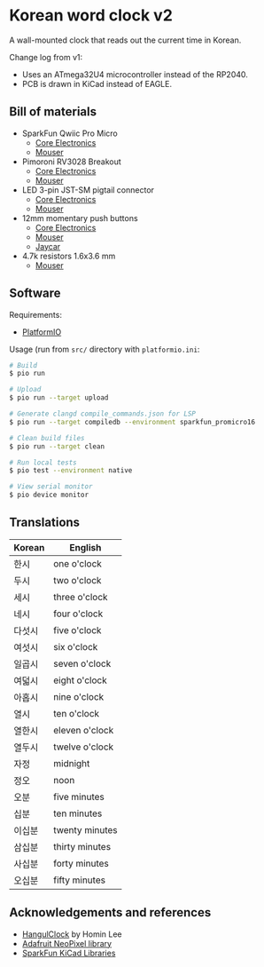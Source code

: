 # Korean word clock v2
A wall-mounted clock that reads out the current time in Korean.

Change log from v1:
- Uses an ATmega32U4 microcontroller instead of the RP2040. 
- PCB is drawn in KiCad instead of EAGLE.

## Bill of materials
* SparkFun Qwiic Pro Micro
    * [Core Electronics](https://core-electronics.com.au/sparkfun-qwiic-pro-micro-usb-c-atmega32u4.html)
    * [Mouser](https://au.mouser.com/ProductDetail/SparkFun/DEV-15795?qs=vHuUswq2%252BszUNhUhTg0rsg%3D%3D)
* Pimoroni RV3028 Breakout
    * [Core Electronics](https://core-electronics.com.au/pimoroni-rv3028-real-time-clock-rtc-breakout.html)
    * [Mouser](https://au.mouser.com/ProductDetail/Pimoroni/PIM449?qs=GedFDFLaBXE4W0MVwPUjCA%3D%3D)
* LED 3-pin JST-SM pigtail connector
    * [Core Electronics](https://core-electronics.com.au/led-strip-pigtail-connector-3-pin.html)
    * [Mouser](https://au.mouser.com/ProductDetail/Adafruit/1663?qs=GURawfaeGuBbzkAfeSrhnA%3D%3D)
* 12mm momentary push buttons
    * [Core Electronics](https://core-electronics.com.au/momentary-push-button-switch-12mm-square.html)
    * [Mouser](https://au.mouser.com/ProductDetail/SparkFun/COM-09190?qs=WyAARYrbSnYmfgv9mXV0oQ%3D%3D)
    * [Jaycar](https://www.jaycar.com.au/spst-pcb-mount-tactile-switch-round/p/SP0609)
* 4.7k resistors 1.6x3.6 mm
    * [Mouser](https://au.mouser.com/ProductDetail/YAGEO/MFR25SFTF52-4K7?qs=sGAEpiMZZMtlubZbdhIBIGLlr6zM66%2Fae5%252BGZlJpQLw%3D)

## Software

Requirements:

- [PlatformIO](https://platformio.org/)

Usage (run from `src/` directory with `platformio.ini`:

```sh
# Build
$ pio run

# Upload
$ pio run --target upload

# Generate clangd compile_commands.json for LSP
$ pio run --target compiledb --environment sparkfun_promicro16

# Clean build files
$ pio run --target clean

# Run local tests
$ pio test --environment native

# View serial monitor
$ pio device monitor
```

## Translations
Korean | English
------ | -------
한시 | one o'clock
두시 | two o'clock
세시 | three o'clock
네시 | four o'clock
다섯시 | five o'clock
여섯시 | six o'clock
일곱시 | seven o'clock
여덟시 | eight o'clock
아홉시 | nine o'clock
열시 | ten o'clock
열한시 | eleven o'clock
열두시 | twelve o'clock
자정 | midnight
정오 | noon
오분 | five minutes
십분 | ten minutes
이십분 | twenty minutes
삼십분 | thirty minutes
사십분 | forty minutes
오십분 | fifty minutes

## Acknowledgements and references
* [HangulClock](https://suapapa.github.io/site-hangulclocks/) by Homin Lee
* [Adafruit NeoPixel library](https://github.com/adafruit/Adafruit_NeoPixel)
* [SparkFun KiCad Libraries](https://github.com/sparkfun/SparkFun-KiCad-Libraries)
